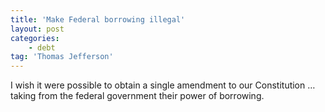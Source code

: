 ```yaml
---
title: 'Make Federal borrowing illegal'
layout: post
categories:
    - debt
tag: 'Thomas Jefferson'
---
```


I wish it were possible to obtain a single amendment to our Constitution … taking from the federal government their power of borrowing.